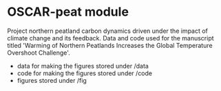 # OSCAR-peat module
Project northern peatland carbon dynamics driven under the impact of climate change and its feedback. Data and code used for the manuscript titled 'Warming of Northern Peatlands Increases the Global Temperature Overshoot Challenge'.
- data for making the figures stored under /data
- code for making the figures stored under /code
- figures stored under /fig
